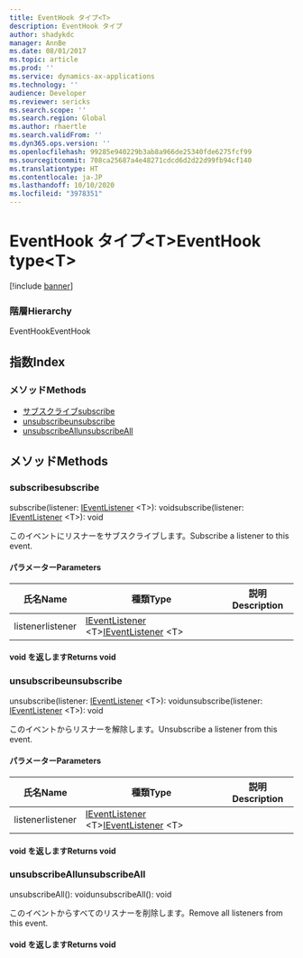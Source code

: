 ```yaml
---
title: EventHook タイプ<T>
description: EventHook タイプ
author: shadykdc
manager: AnnBe
ms.date: 08/01/2017
ms.topic: article
ms.prod: ''
ms.service: dynamics-ax-applications
ms.technology: ''
audience: Developer
ms.reviewer: sericks
ms.search.scope: ''
ms.search.region: Global
ms.author: rhaertle
ms.search.validFrom: ''
ms.dyn365.ops.version: ''
ms.openlocfilehash: 99285e940229b3ab8a966de25340fde6275fcf99
ms.sourcegitcommit: 708ca25687a4e48271cdcd6d2d22d99fb94cf140
ms.translationtype: HT
ms.contentlocale: ja-JP
ms.lasthandoff: 10/10/2020
ms.locfileid: "3978351"
---
```

# <a name="eventhook-typelttgt"></a><span data-ttu-id="eb91f-103">EventHook タイプ&lt;T&gt;</span><span class="sxs-lookup"><span data-stu-id="eb91f-103">EventHook type&lt;T&gt;</span></span>

[!include [banner](../../../../includes/banner.md)]

### <a name="hierarchy"></a><span data-ttu-id="eb91f-104">階層</span><span class="sxs-lookup"><span data-stu-id="eb91f-104">Hierarchy</span></span>

<span data-ttu-id="eb91f-105">EventHook</span><span class="sxs-lookup"><span data-stu-id="eb91f-105">EventHook</span></span> <br>

## <a name="index"></a><span data-ttu-id="eb91f-106">指数</span><span class="sxs-lookup"><span data-stu-id="eb91f-106">Index</span></span>

### <a name="methods"></a><span data-ttu-id="eb91f-107">メソッド</span><span class="sxs-lookup"><span data-stu-id="eb91f-107">Methods</span></span>

* [<span data-ttu-id="eb91f-108">サブスクライブ</span><span class="sxs-lookup"><span data-stu-id="eb91f-108">subscribe</span></span>](event-ievent-ieventhook.md#subscribe)
* [<span data-ttu-id="eb91f-109">unsubscribe</span><span class="sxs-lookup"><span data-stu-id="eb91f-109">unsubscribe</span></span>](event-ievent-ieventhook.md#unsubscribe)
* [<span data-ttu-id="eb91f-110">unsubscribeAll</span><span class="sxs-lookup"><span data-stu-id="eb91f-110">unsubscribeAll</span></span>](event-ievent-ieventhook.md#unsubscribeall)

## <a name="methods"></a><span data-ttu-id="eb91f-111">メソッド</span><span class="sxs-lookup"><span data-stu-id="eb91f-111">Methods</span></span>

### <a name="subscribe"></a><span data-ttu-id="eb91f-112">subscribe</span><span class="sxs-lookup"><span data-stu-id="eb91f-112">subscribe</span></span>


<span data-ttu-id="eb91f-113">subscribe(listener: [IEventListener](../modules/event-ievent.md#ieventlistener) &lt;T&gt;): void</span><span class="sxs-lookup"><span data-stu-id="eb91f-113">subscribe(listener: [IEventListener](../modules/event-ievent.md#ieventlistener) &lt;T&gt;): void</span></span>

<span data-ttu-id="eb91f-114">このイベントにリスナーをサブスクライブします。</span><span class="sxs-lookup"><span data-stu-id="eb91f-114">Subscribe a listener to this event.</span></span>


#### <a name="parameters"></a><span data-ttu-id="eb91f-115">パラメーター</span><span class="sxs-lookup"><span data-stu-id="eb91f-115">Parameters</span></span>

| <span data-ttu-id="eb91f-116">氏名</span><span class="sxs-lookup"><span data-stu-id="eb91f-116">Name</span></span> | <span data-ttu-id="eb91f-117">種類</span><span class="sxs-lookup"><span data-stu-id="eb91f-117">Type</span></span> | <span data-ttu-id="eb91f-118">説明</span><span class="sxs-lookup"><span data-stu-id="eb91f-118">Description</span></span> |
| ---- | ---- | ----------- |
| <span data-ttu-id="eb91f-119">listener</span><span class="sxs-lookup"><span data-stu-id="eb91f-119">listener</span></span>|<span data-ttu-id="eb91f-120">[IEventListener](../modules/event-ievent.md#ieventlistener) &lt;T&gt;</span><span class="sxs-lookup"><span data-stu-id="eb91f-120">[IEventListener](../modules/event-ievent.md#ieventlistener) &lt;T&gt;</span></span>||

#### <a name="returns-void"></a><span data-ttu-id="eb91f-121">void を返します</span><span class="sxs-lookup"><span data-stu-id="eb91f-121">Returns void</span></span>

### <a name="unsubscribe"></a><span data-ttu-id="eb91f-122">unsubscribe</span><span class="sxs-lookup"><span data-stu-id="eb91f-122">unsubscribe</span></span>


<span data-ttu-id="eb91f-123">unsubscribe(listener: [IEventListener](../modules/event-ievent.md#ieventlistener) &lt;T&gt;): void</span><span class="sxs-lookup"><span data-stu-id="eb91f-123">unsubscribe(listener: [IEventListener](../modules/event-ievent.md#ieventlistener) &lt;T&gt;): void</span></span>

<span data-ttu-id="eb91f-124">このイベントからリスナーを解除します。</span><span class="sxs-lookup"><span data-stu-id="eb91f-124">Unsubscribe a listener from this event.</span></span>


#### <a name="parameters"></a><span data-ttu-id="eb91f-125">パラメーター</span><span class="sxs-lookup"><span data-stu-id="eb91f-125">Parameters</span></span>

| <span data-ttu-id="eb91f-126">氏名</span><span class="sxs-lookup"><span data-stu-id="eb91f-126">Name</span></span> | <span data-ttu-id="eb91f-127">種類</span><span class="sxs-lookup"><span data-stu-id="eb91f-127">Type</span></span> | <span data-ttu-id="eb91f-128">説明</span><span class="sxs-lookup"><span data-stu-id="eb91f-128">Description</span></span> |
| ---- | ---- | ----------- |
| <span data-ttu-id="eb91f-129">listener</span><span class="sxs-lookup"><span data-stu-id="eb91f-129">listener</span></span>|<span data-ttu-id="eb91f-130">[IEventListener](../modules/event-ievent.md#ieventlistener) &lt;T&gt;</span><span class="sxs-lookup"><span data-stu-id="eb91f-130">[IEventListener](../modules/event-ievent.md#ieventlistener) &lt;T&gt;</span></span>||

#### <a name="returns-void"></a><span data-ttu-id="eb91f-131">void を返します</span><span class="sxs-lookup"><span data-stu-id="eb91f-131">Returns void</span></span>

### <a name="unsubscribeall"></a><span data-ttu-id="eb91f-132">unsubscribeAll</span><span class="sxs-lookup"><span data-stu-id="eb91f-132">unsubscribeAll</span></span>


<span data-ttu-id="eb91f-133">unsubscribeAll(): void</span><span class="sxs-lookup"><span data-stu-id="eb91f-133">unsubscribeAll(): void</span></span>

<span data-ttu-id="eb91f-134">このイベントからすべてのリスナーを削除します。</span><span class="sxs-lookup"><span data-stu-id="eb91f-134">Remove all listeners from this event.</span></span>

#### <a name="returns-void"></a><span data-ttu-id="eb91f-135">void を返します</span><span class="sxs-lookup"><span data-stu-id="eb91f-135">Returns void</span></span>

